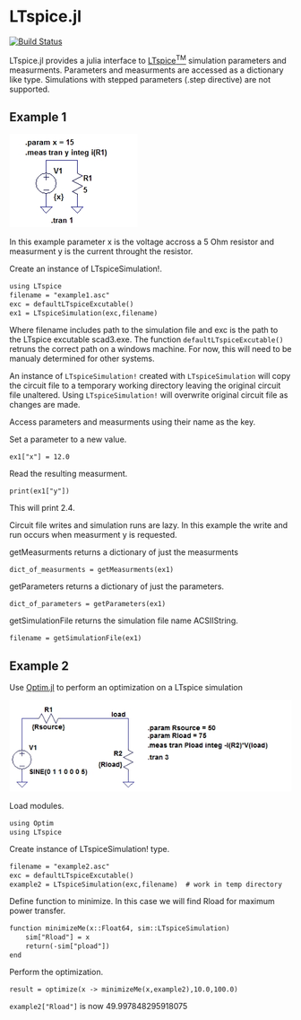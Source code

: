 # LTspice.jl

[![Build Status](https://travis-ci.org/cstook/LTspice.jl.svg?branch=master)](https://travis-ci.org/cstook/LTspice.jl)


LTspice.jl provides a julia interface to [LTspice<sup>TM</sup>](http://www.linear.com/designtools/software/#LTspice) simulation parameters and measurments.  Parameters and measurments are accessed as a dictionary like type.  Simulations with stepped parameters (.step directive) are not supported.

## Example 1

<img src="https://github.com/cstook/LTspice.jl/blob/master/examples/example%201/example1.jpg">

In this example parameter x is the voltage accross a 5 Ohm resistor and measurment y is the current throught the resistor.

Create an instance of LTspiceSimulation!.

```
using LTspice
filename = "example1.asc"
exc = defaultLTspiceExcutable()
ex1 = LTspiceSimulation(exc,filename)
```
Where filename includes path to the simulation file and exc is the path to the LTspice excutable scad3.exe.  The function ```defaultLTspiceExcutable()``` retruns the correct path on a windows machine.  For now, this will need to be manualy determined for other systems.

An instance of ```LTspiceSimulation!``` created with ```LTspiceSimulation``` will copy the circuit file to a temporary working directory leaving the original circuit file unaltered.  Using ```LTspiceSimulation!``` will overwrite original circuit file as changes are made.

Access parameters and measurments using their name as the key.

Set a parameter to a new value.
```
ex1["x"] = 12.0
```

Read the resulting measurment.
```
print(ex1["y"])
```
This will print 2.4.

Circuit file writes and simulation runs are lazy.  In this example the write and run occurs when measurment y is requested.

getMeasurments returns a dictionary of just the measurments
```
dict_of_measurments = getMeasurments(ex1)
```

getParameters returns a dictionary of just the parameters.
```
dict_of_parameters = getParameters(ex1)
```

getSimulationFile returns the simulation file name ACSIIString. 
```
filename = getSimulationFile(ex1)
```


## Example 2

Use [Optim.jl](https://github.com/JuliaOpt/Optim.jl) to perform an optimization on a LTspice simulation

<img src="https://github.com/cstook/LTspice.jl/blob/master/examples/example%202/example2.jpg">

Load modules.
```
using Optim
using LTspice
```

Create instance of LTspiceSimulation! type.
```
filename = "example2.asc"
exc = defaultLTspiceExcutable()
example2 = LTspiceSimulation(exc,filename)  # work in temp directory
```
Define function to minimize. In this case we will find Rload for maximum power transfer.
```
function minimizeMe(x::Float64, sim::LTspiceSimulation)
    sim["Rload"] = x
    return(-sim["pload"])
end
```

Perform the optimization.
```
result = optimize(x -> minimizeMe(x,example2),10.0,100.0)
```

```example2["Rload"]``` is now 49.997848295918075





